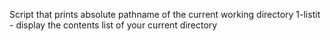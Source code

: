 Script that prints absolute pathname of the current working directory
1-listit - display the contents list of your current directory
